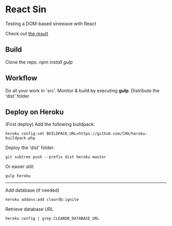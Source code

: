 # React Sin

Testing a DOM-based sinewave with React

Check out [the result](http://reactsin.herokuapp.com/)

## Build

   Clone the repo.
   *npm install* 
   *gulp*

## Workflow

Do all your work in 'src'. Monitor & build by executing **gulp**. Distribute the 'dist' folder

## Deploy on Heroku

(First deploy) Add the following buildpack:

    heroku config:set BUILDPACK_URL=https://github.com/CHH/heroku-buildpack-php

Deploy the 'dist' folder:

    git subtree push --prefix dist heroku master

Or easier still:

    gulp heroku

----

Add database (if needed)

    heroku addons:add cleardb:ignite

Retrieve database URL

    heroku config | grep CLEARDB_DATABASE_URL
